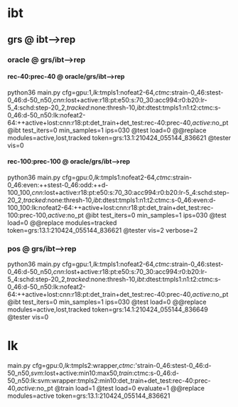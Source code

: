 # ibt

## grs       @ ibt-->rep

### oracle       @ grs/ibt-->rep

#### rec-40:prec-40       @ oracle/grs/ibt-->rep

python36 main.py cfg=gpu:1,_lk_:tmpls1:nofeat2-64,_ctmc_:strain-0_46:stest-0_46:d-50_n50,_cnn_:lost+active:r18:pt:e50:s:70_30:acc994:r0:b20:lr-5_4:schd:step-20_2,_tracked_:none:thresh-10,_ibt_:dtest:tmpls1:n1:t2:ctmc:s-0_46:d-50_n50:lk:nofeat2-64:++active+lost:cnn:r18:pt:det_train+det_test:rec-40:prec-40,_active_:no_pt @ibt test_iters=0 min_samples=1 ips=030 @test load=0 @@replace modules=active,lost,tracked token=grs:13.1:210424_055144_836621 @tester vis=0

#### rec-100:prec-100       @ oracle/grs/ibt-->rep

python36 main.py cfg=gpu:0,_lk_:tmpls1:nofeat2-64,_ctmc_:strain-0_46:even:++stest-0_46:odd:++d-100_100,_cnn_:lost+active:r18:pt:e50:s:70_30:acc994:r0:b20:lr-5_4:schd:step-20_2,_tracked_:none:thresh-10,_ibt_:dtest:tmpls1:n1:t2:ctmc:s-0_46:even:d-100_100:lk:nofeat2-64:++active+lost:cnn:r18:pt:det_train+det_test:rec-100:prec-100,_active_:no_pt @ibt test_iters=0 min_samples=1 ips=030 @test load=0 @@replace modules=tracked token=grs:13.1:210424_055144_836621 @tester vis=2 verbose=2

### pos       @ grs/ibt-->rep

python36 main.py cfg=gpu:1,_lk_:tmpls1:nofeat2-64,_ctmc_:strain-0_46:stest-0_46:d-50_n50,_cnn_:lost+active:r18:pt:e50:s:70_30:acc994:r0:b20:lr-5_4:schd:step-20_2,_tracked_:none:thresh-10,_ibt_:dtest:tmpls1:n1:t2:ctmc:s-0_46:d-50_n50:lk:nofeat2-64:++active+lost:cnn:r18:pt:det_train+det_test:rec-40:prec-40,_active_:no_pt @ibt test_iters=0 min_samples=1 ips=030 @test load=0 @@replace modules=active,lost,tracked token=grs:14.1:210424_055144_836649 @tester vis=0

# lk
main.py cfg=gpu:0,_lk_:tmpls2:wrapper,_ctmc_:'strain-0_46:stest-0_46:d-50_n50,_svm_:lost+active:min10:max50,_train_:ctmc:s-0_46:d-50_n50:lk:svm:wrapper:tmpls2:min10:det_train+det_test:rec-40:prec-40,_active_:no_pt @train load=1 @test load=0 evaluate=1 @@replace modules=active token=grs:13.1:210424_055144_836621

